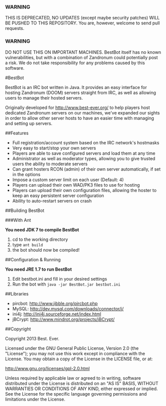 ### WARNING
THIS IS DEPRECATED, NO UPDATES (except maybe security patches) WILL BE PUSHED TO THIS REPOSITORY. You are, however, welcome to send pull requests.

### WARNING
DO NOT USE THIS ON IMPORTANT MACHINES. BestBot itself has no known vulnerabilities, but with a combination of Zandronum could potentially post a risk. We do not take responsibility for any problems caused by this software.

#BestBot

BestBot is an IRC bot written in Java. It provides an easy interface for hosting Zandronum (DOOM) servers
straight from IRC, as well as allowing users to manage their hosted servers.

Originally developed for http://www.best-ever.org/ to help players host dedicated Zandronum servers on our machines,
we've expanded our sights in order to allow other server hosts to have an easier time
with managing and setting up servers.

##Features

* Full registration/account system based on the IRC network's hostmasks
* Very easy to start/stop your own servers
* Players are able to save configured servers and load them at any time
* Administrator as well as moderator types, allowing you to give trusted users the ability to moderate servers
* Can grant hosters RCON (admin) of their own server automatically, if set in the options
* Impose a custom server limit on each user (Default: 4)
* Players can upload their own WAD/PK3 files to use for hosting
* Players can upload their own configuration files, allowing the hoster to keep an easy persistent server configuration
* Ability to auto-restart servers on crash

##Building BestBot

###With Ant

**You need JDK 7 to compile BestBot**

1. cd to the working directory
2. type `ant build`
3. the bot should now be compiled!

##Configuration & Running

**You need JRE 1.7 to run BestBot**

1. Edit bestbot.ini and fill in your desired settings 
2. Run the bot with `java -jar BestBot.jar bestbot.ini`

##Libraries
	
* pircbot: http://www.jibble.org/pircbot.php
* MySQL: http://dev.mysql.com/downloads/connector/j/
* ini4j: http://ini4j.sourceforge.net/index.html
* jBCrypt: http://www.mindrot.org/projects/jBCrypt/

##Copyright

Copyright 2013 Best. Ever.

Licensed under the GNU General Public License, Version 2.0 (the "License"); you may not use this work except in compliance with the License. You may obtain a copy of the License in the LICENSE file, or at:

http://www.gnu.org/licenses/gpl-2.0.html

Unless required by applicable law or agreed to in writing, software distributed under the License is distributed on an "AS IS" BASIS, WITHOUT WARRANTIES OR CONDITIONS OF ANY KIND, either expressed or implied. See the License for the specific language governing permissions and limitations under the License.

